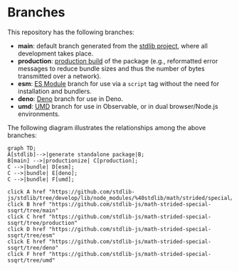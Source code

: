<!--

@license Apache-2.0

Copyright (c) 2022 The Stdlib Authors.

Licensed under the Apache License, Version 2.0 (the "License");
you may not use this file except in compliance with the License.
You may obtain a copy of the License at

    http://www.apache.org/licenses/LICENSE-2.0

Unless required by applicable law or agreed to in writing, software
distributed under the License is distributed on an "AS IS" BASIS,
WITHOUT WARRANTIES OR CONDITIONS OF ANY KIND, either express or implied.
See the License for the specific language governing permissions and
limitations under the License.

-->

# Branches

This repository has the following branches:

-   **main**: default branch generated from the [stdlib project][stdlib-url], where all development takes place.
-   **production**: [production build][production-url] of the package (e.g., reformatted error messages to reduce bundle sizes and thus the number of bytes transmitted over a network).
-   **esm**: [ES Module][esm-url] branch for use via a `script` tag without the need for installation and bundlers.
-   **deno**: [Deno][deno-url] branch for use in Deno.
-   **umd**: [UMD][umd-url] branch for use in Observable, or in dual browser/Node.js environments.

The following diagram illustrates the relationships among the above branches:

```mermaid
graph TD;
A[stdlib]-->|generate standalone package|B;
B[main] -->|productionize| C[production];
C -->|bundle| D[esm];
C -->|bundle| E[deno];
C -->|bundle| F[umd];

click A href "https://github.com/stdlib-js/stdlib/tree/develop/lib/node_modules/%40stdlib/math/strided/special/ssqrt"
click B href "https://github.com/stdlib-js/math-strided-special-ssqrt/tree/main"
click C href "https://github.com/stdlib-js/math-strided-special-ssqrt/tree/production"
click D href "https://github.com/stdlib-js/math-strided-special-ssqrt/tree/esm"
click E href "https://github.com/stdlib-js/math-strided-special-ssqrt/tree/deno"
click F href "https://github.com/stdlib-js/math-strided-special-ssqrt/tree/umd"
```

[stdlib-url]: https://github.com/stdlib-js/stdlib/tree/develop/lib/node_modules/%40stdlib/math/strided/special/ssqrt
[production-url]: https://github.com/stdlib-js/math-strided-special-ssqrt/tree/production
[deno-url]: https://github.com/stdlib-js/math-strided-special-ssqrt/tree/deno
[umd-url]: https://github.com/stdlib-js/math-strided-special-ssqrt/tree/umd
[esm-url]: https://github.com/stdlib-js/math-strided-special-ssqrt/tree/esm